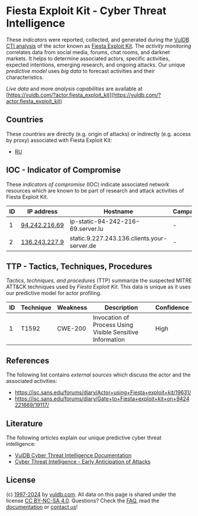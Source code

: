 # Fiesta Exploit Kit - Cyber Threat Intelligence

These _indicators_ were reported, collected, and generated during the [VulDB CTI analysis](https://vuldb.com/?kb.cti) of the actor known as [Fiesta Exploit Kit](https://vuldb.com/?actor.fiesta_exploit_kit). The _activity monitoring_ correlates data from social media, forums, chat rooms, and darknet markets. It helps to determine associated actors, specific activities, expected intentions, emerging research, and ongoing attacks. Our unique _predictive model_ uses _big data_ to forecast activities and their characteristics.

_Live data_ and more _analysis capabilities_ are available at [https://vuldb.com/?actor.fiesta_exploit_kit](https://vuldb.com/?actor.fiesta_exploit_kit)

## Countries

These _countries_ are directly (e.g. origin of attacks) or indirectly (e.g. access by proxy) associated with Fiesta Exploit Kit:

* [RU](https://vuldb.com/?country.ru)

## IOC - Indicator of Compromise

These _indicators of compromise_ (IOC) indicate associated network resources which are known to be part of research and attack activities of Fiesta Exploit Kit.

ID | IP address | Hostname | Campaign | Confidence
-- | ---------- | -------- | -------- | ----------
1 | [94.242.216.69](https://vuldb.com/?ip.94.242.216.69) | ip-static-94-242-216-69.server.lu | - | High
2 | [136.243.227.9](https://vuldb.com/?ip.136.243.227.9) | static.9.227.243.136.clients.your-server.de | - | High

## TTP - Tactics, Techniques, Procedures

_Tactics, techniques, and procedures_ (TTP) summarize the suspected MITRE ATT&CK techniques used by _Fiesta Exploit Kit_. This data is unique as it uses our predictive model for actor profiling.

ID | Technique | Weakness | Description | Confidence
-- | --------- | -------- | ----------- | ----------
1 | T1592 | CWE-200 | Invocation of Process Using Visible Sensitive Information | High

## References

The following list contains _external sources_ which discuss the actor and the associated activities:

* https://isc.sans.edu/forums/diary/Actor+using+Fiesta+exploit+kit/19631/
* https://isc.sans.edu/forums/diary/Gate+to+Fiesta+exploit+kit+on+9424221669/19117/

## Literature

The following _articles_ explain our unique predictive cyber threat intelligence:

* [VulDB Cyber Threat Intelligence Documentation](https://vuldb.com/?kb.cti)
* [Cyber Threat Intelligence - Early Anticipation of Attacks](https://www.scip.ch/en/?labs.20201022)

## License

(c) [1997-2024](https://vuldb.com/?kb.changelog) by [vuldb.com](https://vuldb.com/?kb.about). All data on this page is shared under the license [CC BY-NC-SA 4.0](https://creativecommons.org/licenses/by-nc-sa/4.0/). Questions? Check the [FAQ](https://vuldb.com/?kb.faq), read the [documentation](https://vuldb.com/?kb) or [contact us](https://vuldb.com/?contact)!
